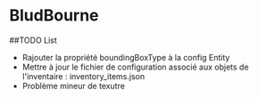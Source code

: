 # BludBourne

##TODO List
- Rajouter la propriété boundingBoxType à la config Entity
- Mettre à jour le fichier de configuration associé aux objets de l'inventaire : inventory_items.json
- Problème mineur de texutre
